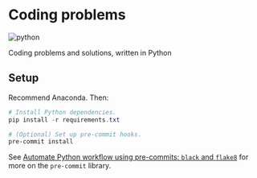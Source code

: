# Coding problems

![python](https://github.com/dkmiller/coding-problems/workflows/python/badge.svg)

Coding problems and solutions, written in Python

## Setup

Recommend Anaconda. Then:

```powershell
# Install Python dependencies.
pip install -r requirements.txt

# (Optional) Set up pre-commit hooks.
pre-commit install
```

See
[Automate Python workflow using pre-commits: `black` and `flake8`](https://ljvmiranda921.github.io/notebook/2018/06/21/precommits-using-black-and-flake8/)
for more on the `pre-commit` library.
